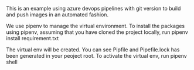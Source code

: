 This is an example using azure devops pipelines with git version to build and push images in an automated fashion.

We use pipenv to manage the virtual environment. To install the packages using pipenv, assuming that you have cloned the project locally, run 
pipenv install  requirement.txt

The virtual env will be created. You can see Pipfile and Pipefile.lock has been generated in your peoject root. 
To activate the virtual env, run 
pipenv shell 


